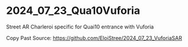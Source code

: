 # 2024_07_23_Qua10Vuforia
Street AR Charleroi specific for Quai10 entrance with Vuforia

Copy Past Source: https://github.com/EloiStree/2024_07_23_VuforiaSAR
